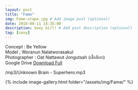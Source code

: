 ```yaml
---
layout: post
title: "Fame"
img: Fame-xtapo.jpg # Add image post (optional)
date: 2018-08-11 14:35:00
description: Sexy Girl! # Add post description (optional)
tag: [sexy]
---
```

Concept : Be Yellow  
Model ; Woranun Nalatworasakul  
Photographer : Oat Nattawut Jongutsah (เสื้อสีเทา)     
Google Drive [Download Full](http://gestyy.com/e0Gro7)            

/mp3/Unknown Brain - Superhero.mp3

{% include image-gallery.html folder="/assets/img/Fame/" %}
